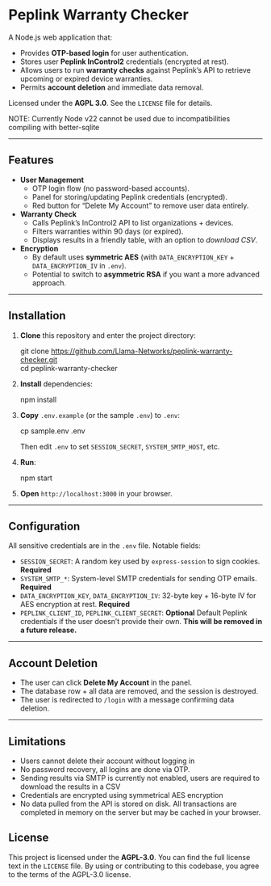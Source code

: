 
Peplink Warranty Checker
========================

A Node.js web application that:

*   Provides **OTP-based login** for user authentication.
*   Stores user **Peplink InControl2** credentials (encrypted at rest). 
*   Allows users to run **warranty checks** against Peplink’s API to retrieve upcoming or expired device warranties.
*   Permits **account deletion** and immediate data removal.

Licensed under the **AGPL 3.0**. See the `LICENSE` file for details.

NOTE: Currently Node v22 cannot be used due to incompatibilities compiling with better-sqlite

* * *

Features
--------

*   **User Management**
    *   OTP login flow (no password-based accounts).
    *   Panel for storing/updating Peplink credentials (encrypted).
    *   Red button for “Delete My Account” to remove user data entirely.
*   **Warranty Check**
    *   Calls Peplink’s InControl2 API to list organizations + devices.
    *   Filters warranties within 90 days (or expired).
    *   Displays results in a friendly table, with an option to _download CSV_.
*   **Encryption**
    *   By default uses **symmetric AES** (with `DATA_ENCRYPTION_KEY` + `DATA_ENCRYPTION_IV` in `.env`).
    *   Potential to switch to **asymmetric RSA** if you want a more advanced approach.

* * *

Installation
------------

1.  **Clone** this repository and enter the project directory:
    
    git clone https://github.com/Llama-Networks/peplink-warranty-checker.git  
    cd peplink-warranty-checker
          
    
2.  **Install** dependencies:
    
    npm install
          
    
3.  **Copy** `.env.example` (or the sample `.env`) to `.env`:
    
    cp sample.env .env
          
    
    Then edit `.env` to set `SESSION_SECRET`, `SYSTEM_SMTP_HOST`, etc.
    
4.  **Run**:
    
    npm start
          
    
5.  **Open** `http://localhost:3000` in your browser.
    

* * *

Configuration
-------------

All sensitive credentials are in the `.env` file. Notable fields:

*   `SESSION_SECRET`: A random key used by `express-session` to sign cookies. **Required**
*   `SYSTEM_SMTP_*`: System-level SMTP credentials for sending OTP emails. **Required**
*   `DATA_ENCRYPTION_KEY`, `DATA_ENCRYPTION_IV`: 32-byte key + 16-byte IV for AES encryption at rest. **Required**
*   `PEPLINK_CLIENT_ID`, `PEPLINK_CLIENT_SECRET`: **Optional** Default Peplink credentials if the user doesn’t provide their own. **This will be removed in a future release.**
* * *

Account Deletion
----------------

*   The user can click **Delete My Account** in the panel.
*   The database row + all data are removed, and the session is destroyed.
*   The user is redirected to `/login` with a message confirming data deletion.

* * *

Limitations
-----------

*   Users cannot delete their account without logging in
*   No password recovery, all logins are done via OTP.
*   Sending results via SMTP is currently not enabled, users are required to download the results in a CSV
*   Credentials are encrypted using symmetrical AES encryption
*   No data pulled from the API is stored on disk. All transactions are completed in memory on the server but may be cached in your browser.

License
-------

This project is licensed under the **AGPL-3.0**. You can find the full license text in the `LICENSE` file. By using or contributing to this codebase, you agree to the terms of the AGPL-3.0 license.
